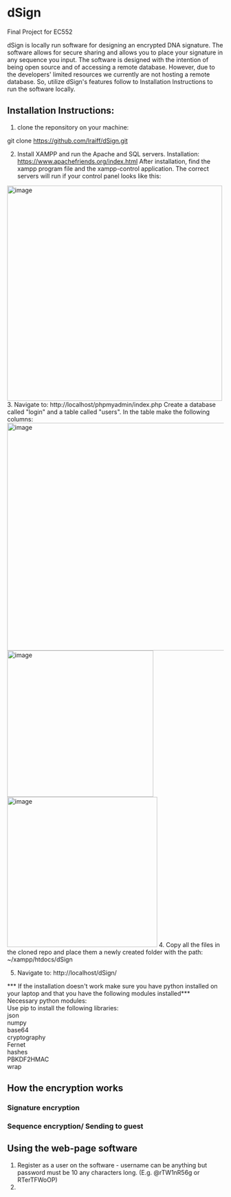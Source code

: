 # dSign
Final Project for EC552

dSign is locally run software for designing an encrypted DNA signature. The software allows for secure sharing and allows you to place your signature in any sequence you input. The software is designed with the intention of being open source and of accessing a remote database. However, due to the developers' limited resources we currently are not hosting a remote database. So, utilize dSign's features follow to Installation Instructions to run the software locally.

## Installation Instructions:

1. clone the reponsitory on your machine:

  git clone https://github.com/lraiff/dSign.git

2. Install XAMPP and run the Apache and SQL servers.
  Installation:  https://www.apachefriends.org/index.html
  After installation, find the xampp program file and the xampp-control application. 
  The correct servers will run if your control panel looks like this:
  <img width="500" alt="image" src="https://user-images.githubusercontent.com/89608971/163895138-d3e9d108-6780-430a-ae06-dc969bb69a9f.png">
3. Navigate to: http://localhost/phpmyadmin/index.php
   Create a database called "login" and a table called "users".
   In the table make the following columns: 
   <img width="529" alt="image" src="https://user-images.githubusercontent.com/89608971/163896284-f5345c3e-d1b5-4e9f-aaf9-65486f384f47.png">
   <img width="340" alt="image" src="https://user-images.githubusercontent.com/89608971/163896310-c63bd2e9-5163-4623-a4e1-6cf1c9658d14.png">
  <img width="349" alt="image" src="https://user-images.githubusercontent.com/89608971/163896329-569dbd83-5536-4a63-92b7-25d3dac57806.png">
4. Copy all the files in the cloned repo and place them a newly created folder with the path: ~/xampp/htdocs/dSign
<br>

5. Navigate to: http://localhost/dSign/

*** If the installation doesn't work make sure you have python installed on your laptop and that you have the following modules installed***<br>
Necessary python modules:<br>
  Use pip to install the following libraries:<br>
  json<br>
  numpy<br>
  base64<br>
  cryptography<br>
  Fernet<br>
  hashes<br>
  PBKDF2HMAC<br>
  wrap
  
## How the encryption works

### Signature encryption

### Sequence encryption/ Sending to guest

## Using the web-page software

1. Register as a user on the software - username can be anything but password must be 10 any characters long. (E.g. @rTW1nR56g or RTerTFWoOP)
2. 

